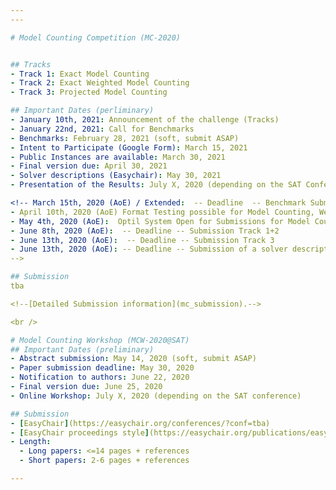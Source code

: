 ```yaml
---
---

# Model Counting Competition (MC-2020)


## Tracks
- Track 1: Exact Model Counting 
- Track 2: Exact Weighted Model Counting
- Track 3: Projected Model Counting

## Important Dates (perliminary)
- January 10th, 2021: Announcement of the challenge (Tracks)
- January 22nd, 2021: Call for Benchmarks
- Benchmarks: February 28, 2021 (soft, submit ASAP)
- Intent to Participate (Google Form): March 15, 2021
- Public Instances are available: March 30, 2021
- Final version due: April 30, 2021
- Solver descriptions (Easychair): May 30, 2021
- Presentation of the Results: July X, 2020 (depending on the SAT Conference)

<!-- March 15th, 2020 (AoE) / Extended:  -- Deadline  -- Benchmark Submission
- April 10th, 2020 (AoE) Format Testing possible for Model Counting, Weighted Model Counting and Projected Model Counting
- May 4th, 2020 (AoE):  Optil System Open for Submissions for Model Counting and Weighted Model Counting
- June 8th, 2020 (AoE):  -- Deadline -- Submission Track 1+2
- June 13th, 2020 (AoE):  -- Deadline -- Submission Track 3
- June 13th, 2020 (AoE): -- Deadline -- Submission of a solver description via Easychair
-->

## Submission
tba

<!--[Detailed Submission information](mc_submission).-->

<br />

# Model Counting Workshop (MCW-2020@SAT)
## Important Dates (preliminary)
- Abstract submission: May 14, 2020 (soft, submit ASAP)
- Paper submission deadline: May 30, 2020
- Notification to authors: June 22, 2020
- Final version due: June 25, 2020
- Online Workshop: July X, 2020 (depending on the SAT conference) 

## Submission
- [EasyChair](https://easychair.org/conferences/?conf=tba)
- [EasyChair proceedings style](https://easychair.org/publications/easychair.zip)
- Length:
  - Long papers: <=14 pages + references
  - Short papers: 2-6 pages + references

---
```


